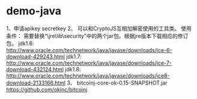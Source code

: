 # demo-java

1、申请apikey secretkey
2、 可以和CryptoJS互相加解密使用的工具类。
    使用条件： 需要替换“\jre\lib\security”中的两个jar包。根据jre版本下载相应的修订包。
    jdk1.6: http://www.oracle.com/technetwork/java/javase/downloads/jce-6-download-429243.html
    jdk1.7: http://www.oracle.com/technetwork/java/javase/downloads/jce-7-download-432124.html
    jdk1.8: http://www.oracle.com/technetwork/java/javase/downloads/jce8-download-2133166.html
3、 bitcoinj-core-ok-0.15-SNAPSHOT.jar
https://github.com/okinc/bitcoinj
